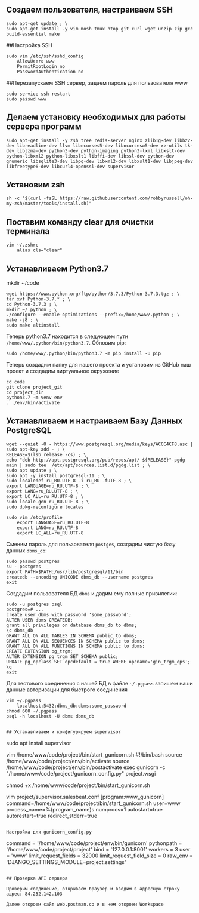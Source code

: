 ## Создаем пользователя, настраиваем SSH

```
sudo apt-get update ; \
sudo apt-get install -y vim mosh tmux htop git curl wget unzip zip gcc build-essential make
```

##Настройка SSH

```
sudo vim /etc/ssh/sshd_config
    AllowUsers www
    PermitRootLogin no
    PasswordAuthentication no
```

##Перезапускаем SSH сервер, задаем пароль для пользователя www

```
sudo service ssh restart
sudo passwd www
```

## Делаем установку необходимых для работы сервера программ

```
sudo apt-get install -y zsh tree redis-server nginx zlib1g-dev libbz2-dev libreadline-dev llvm libncurses5-dev libncursesw5-dev xz-utils tk-dev liblzma-dev python3-dev python-imaging python3-lxml libxslt-dev python-libxml2 python-libxslt1 libffi-dev libssl-dev python-dev gnumeric libsqlite3-dev libpq-dev libxml2-dev libxslt1-dev libjpeg-dev libfreetype6-dev libcurl4-openssl-dev supervisor
```

## Установим zsh

```
sh -c "$(curl -fsSL https://raw.githubusercontent.com/robbyrussell/oh-my-zsh/master/tools/install.sh)"
```

## Поставим команду clear для очистки терминала

```
vim ~/.zshrc
    alias cls="clear"
```

## Устанавливаем Python3.7

mkdir ~/code

```
wget https://www.python.org/ftp/python/3.7.3/Python-3.7.3.tgz ; \
tar xvf Python-3.7.* ; \
cd Python-3.7.3 ; \
mkdir ~/.python ; \
./configure --enable-optimizations --prefix=/home/www/.python ; \
make -j8 ; \
sudo make altinstall
```

Теперь python3.7 находится в следующем пути `/home/www/.python/bin/python3.7`. Обновим pip:

```
sudo /home/www/.python/bin/python3.7 -m pip install -U pip
```

Теперь создадим папку для нашего проекта и установим из GitHub наш проект и создадим виртуальное окружение

```
cd code
git clone project_git
cd project_dir
python3.7 -m venv env
. ./env/bin/activate
```

## Устанавливаем и настраиваем Базу Данных PostgreSQL


```
wget --quiet -O - https://www.postgresql.org/media/keys/ACCC4CF8.asc | sudo apt-key add - ; \
RELEASE=$(lsb_release -cs) ; \
echo "deb http://apt.postgresql.org/pub/repos/apt/ ${RELEASE}"-pgdg main | sudo tee  /etc/apt/sources.list.d/pgdg.list ; \
sudo apt update ; \
sudo apt -y install postgresql-11 ; \
sudo localedef ru_RU.UTF-8 -i ru_RU -fUTF-8 ; \
export LANGUAGE=ru_RU.UTF-8 ; \
export LANG=ru_RU.UTF-8 ; \
export LC_ALL=ru_RU.UTF-8 ; \
sudo locale-gen ru_RU.UTF-8 ; \
sudo dpkg-reconfigure locales
```

```
sudo vim /etc/profile
    export LANGUAGE=ru_RU.UTF-8
    export LANG=ru_RU.UTF-8
    export LC_ALL=ru_RU.UTF-8
```

Сменим пароль для пользователя `postges`, создадим чистую базу данных `dbms_db`:

```
sudo passwd postgres
su - postgres
export PATH=$PATH:/usr/lib/postgresql/11/bin
createdb --encoding UNICODE dbms_db --username postgres
exit
```

Создадим пользователя БД `dbms` и дадим ему полные привилегии:

```
sudo -u postgres psql
postgres=# ...
create user dbms with password 'some_password';
ALTER USER dbms CREATEDB;
grant all privileges on database dbms_db to dbms;
\c dbms_db
GRANT ALL ON ALL TABLES IN SCHEMA public to dbms;
GRANT ALL ON ALL SEQUENCES IN SCHEMA public to dbms;
GRANT ALL ON ALL FUNCTIONS IN SCHEMA public to dbms;
CREATE EXTENSION pg_trgm;
ALTER EXTENSION pg_trgm SET SCHEMA public;
UPDATE pg_opclass SET opcdefault = true WHERE opcname='gin_trgm_ops';
\q
exit
```

Для тестового соединения с нашей БД в файле `~/.pgpass` запишем наши данные авторизации для быстрого соединения

```
vim ~/.pgpass
	localhost:5432:dbms_db:dbms:some_password
chmod 600 ~/.pgpass
psql -h localhost -U dbms dbms_db
```

```

## Устанавливаем и конфигурируем supervisor

```
sudo apt install supervisor

vim /home/www/code/project/bin/start_gunicorn.sh
	#!/bin/bash
	source /home/www/code/project/env/bin/activate
	source /home/www/code/project/env/bin/postactivate
	exec gunicorn  -c "/home/www/code/project/gunicorn_config.py" project.wsgi

chmod +x /home/www/code/project/bin/start_gunicorn.sh

vim project/supervisor.salesbeat.conf
	[program:www_gunicorn]
	command=/home/www/code/project/bin/start_gunicorn.sh
	user=www
	process_name=%(program_name)s
	numprocs=1
	autostart=true
	autorestart=true
	redirect_stderr=true
```

Настройка для gunicorn_config.py

```
command = '/home/www/code/project/env/bin/gunicorn'
pythonpath = '/home/www/code/project/project'
bind = '127.0.0.1:8001'
workers = 3
user = 'www'
limit_request_fields = 32000
limit_request_field_size = 0
raw_env = 'DJANGO_SETTINGS_MODULE=project.settings'
```

## Проверка API сервера

Проверим соединение, открываем браузер и вводим в адресную строку адрес: 84.252.142.103

Далее откроем сайт web.postman.co и в нем откроем Workspace


